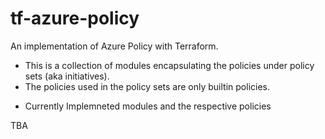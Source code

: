 # tf-azure-policy
An implementation of Azure Policy with Terraform. 

* This is a collection of modules encapsulating the policies under policy sets (aka initiatives). 
* The policies used in the policy sets are only builtin policies. 

- Currently Implemneted modules and the respective policies

TBA
